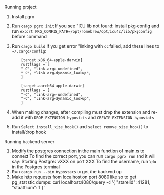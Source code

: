 Running project

1. Install pgrx
2. Run `cargo pgrx init`
   If you see "ICU lib not found: install pkg-config and
   run `export PKG_CONFIG_PATH=/opt/homebrew/opt/icu4c/lib/pkgconfig` before command

3. Run `cargo build`
   If you get error "linking with `cc` failed, add these lines to `~/.cargo/config`:

   ```
       [target.x86_64-apple-darwin]
       rustflags = [
       "-C", "link-arg=-undefined",
       "-C", "link-arg=dynamic_lookup",
       ]

       [target.aarch64-apple-darwin]
       rustflags = [
       "-C", "link-arg=-undefined",
       "-C", "link-arg=dynamic_lookup",
       ]
   ```

4. When making changes, after compiling must drop the extension and re-add it with
   `DROP EXTENSION hypostats` and `CREATE EXTENSION hypostats`
5. Run `Select install_size_hook()` and `select remove_size_hook()` to install/drop hook

Running backend server

1. Modify the postgres connection in the main function of main.rs to connect
   To find the correct port, you can run `cargo pgrx run` and it will say: Starting
   Postgres vXXX on port XXX
   To find the username, run `\du` in the Postgres terminal
2. Run `cargo run --bin hypostats` to get the backend up
3. Make http requests from localhost on port 8080 like so to get pg_statistic dumps:
   curl localhost:8080/query -d '{ "starelid": 41281, "staattnum": 1 }'
